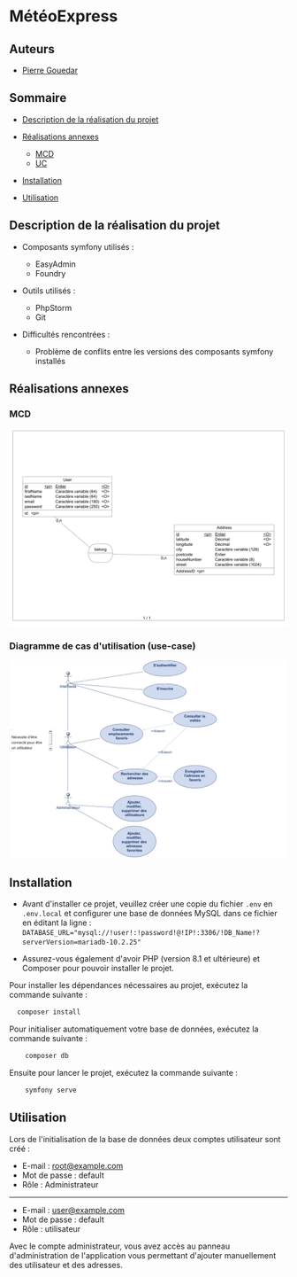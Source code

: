 
# MétéoExpress

## Auteurs

- [Pierre Gouedar](https://www.github.com/pierregouedar)

## Sommaire 

- [Description de la réalisation du projet](#description-de-la-réalisation-du-projet)
- [Réalisations annexes](#réalisations-annexes)
  
  - [MCD](#mcd-)
  - [UC](#diagramme-de-cas-dutilisation-use-case)
- [Installation](#installation)
- [Utilisation](#utilisation)

## Description de la réalisation du projet

- Composants symfony utilisés :

    - EasyAdmin
    - Foundry

- Outils utilisés :

    - PhpStorm
    - Git

- Difficultés rencontrées :

    - Problème de conflits entre les versions des composants symfony installés

## Réalisations annexes

### MCD 

![](MCD_UC/MCD_Meteo.png)

### Diagramme de cas d'utilisation (use-case)

![](MCD_UC/UC_Meteo.png)

## Installation

- Avant d'installer ce projet, veuillez créer une copie du fichier `.env` en `.env.local` et configurer une base de données MySQL dans ce fichier en éditant la ligne : `DATABASE_URL="mysql://!user!:!password!@!IP!:3306/!DB_Name!?serverVersion=mariadb-10.2.25" `

- Assurez-vous également d'avoir PHP (version 8.1 et ultérieure) et Composer pour pouvoir installer le projet.

Pour installer les dépendances nécessaires au projet, exécutez la commande suivante :

```bash
  composer install
```

Pour initialiser automatiquement votre base de données, exécutez la commande suivante :
```bash
    composer db
```

Ensuite pour lancer le projet, exécutez la commande suivante :
```bash
    symfony serve
```
## Utilisation

Lors de l'initialisation de la base de données deux comptes utilisateur sont créé :


- E-mail : root@example.com
- Mot de passe : default
- Rôle : Administrateur

---

- E-mail : user@example.com
- Mot de passe : default
- Rôle : utilisateur

Avec le compte administrateur, vous avez accès au panneau d'administration de l'application vous permettant d'ajouter manuellement des utilisateur et des adresses. 